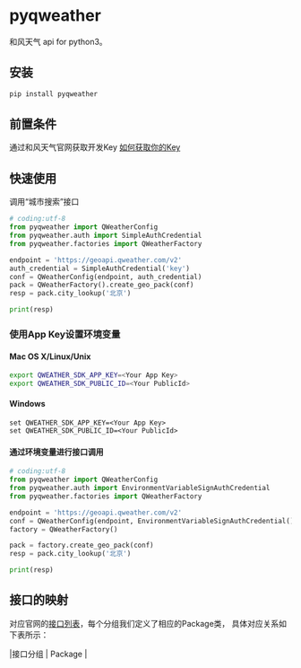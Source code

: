 # pyqweather
和风天气 api for python3。

## 安装

```bash
pip install pyqweather
```



## 前置条件
通过和风天气官网获取开发Key [如何获取你的Key](https://dev.qweather.com/docs/configuration/project-and-key/)


## 快速使用
调用“城市搜索”接口

```python
# coding:utf-8
from pyqweather import QWeatherConfig
from pyqweather.auth import SimpleAuthCredential
from pyqweather.factories import QWeatherFactory

endpoint = 'https://geoapi.qweather.com/v2'
auth_credential = SimpleAuthCredential('key')
conf = QWeatherConfig(endpoint, auth_credential)
pack = QWeatherFactory().create_geo_pack(conf)
resp = pack.city_lookup('北京')

print(resp)
```

### 使用App Key设置环境变量

#### Mac OS X/Linux/Unix

```bash
export QWEATHER_SDK_APP_KEY=<Your App Key>
export QWEATHER_SDK_PUBLIC_ID=<Your PublicId>
```

#### Windows

```shell
set QWEATHER_SDK_APP_KEY=<Your App Key>
set QWEATHER_SDK_PUBLIC_ID=<Your PublicId>
```

#### 通过环境变量进行接口调用

```python
# coding:utf-8
from pyqweather import QWeatherConfig
from pyqweather.auth import EnvironmentVariableSignAuthCredential
from pyqweather.factories import QWeatherFactory

endpoint = 'https://geoapi.qweather.com/v2'
conf = QWeatherConfig(endpoint, EnvironmentVariableSignAuthCredential()) # 使用数字签名的方式
factory = QWeatherFactory()

pack = factory.create_geo_pack(conf)
resp = pack.city_lookup('北京')

print(resp)
```

## 接口的映射

对应官网的[接口列表](https://dev.qweather.com/docs/api/)，每个分组我们定义了相应的Package类， 具体对应关系如下表所示：

|接口分组  |  Package   |
